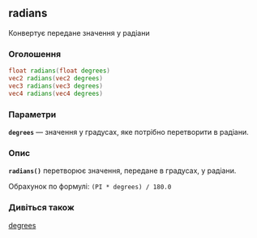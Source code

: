 ## radians
Конвертує передане значення у радіани

### Оголошення
```glsl
float radians(float degrees)  
vec2 radians(vec2 degrees)  
vec3 radians(vec3 degrees)  
vec4 radians(vec4 degrees)
```

### Параметри
**```degrees```** — значення у градусах, яке потрібно перетворити в радіани.

### Опис
**```radians()```** перетворює значення, передане в градусах, у радіани.

Обрахунок по формулі: ```(PI * degrees) / 180.0```

### Дивіться також
[degrees](/glossary/?lan=ua&search=degrees)
